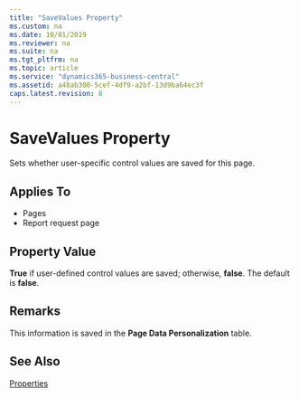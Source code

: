 ```yaml
---
title: "SaveValues Property"
ms.custom: na
ms.date: 10/01/2019
ms.reviewer: na
ms.suite: na
ms.tgt_pltfrm: na
ms.topic: article
ms.service: "dynamics365-business-central"
ms.assetid: a48ab300-5cef-4df9-a2bf-13d9ba64ec3f
caps.latest.revision: 8
---
```


# SaveValues Property
Sets whether user-specific control values are saved for this page.  
  
## Applies To  
  
- Pages
- Report request page  
  
## Property Value  

**True** if user-defined control values are saved; otherwise, **false**. The default is **false**.  
  
## Remarks  

This information is saved in the **Page Data Personalization** table.  
  
## See Also

[Properties](devenv-properties.md)